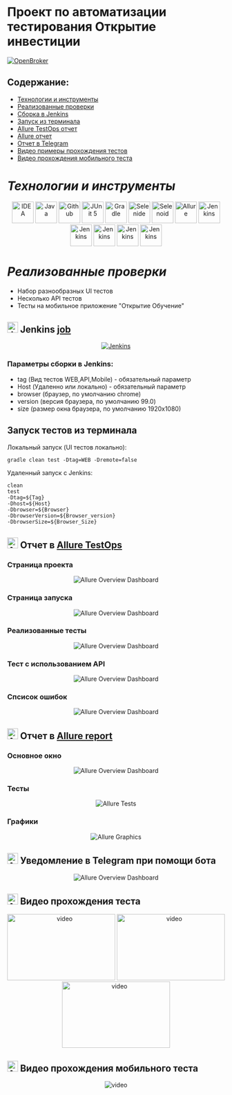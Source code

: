 # Проект по автоматизации тестирования Открытие инвестиции
<a href="https://open-broker.ru/invest/"><img src="images/logo/Открытие.png" alt="OpenBroker"/></a>


## Содержание:

- [Технологии и инструменты](#Technology)
- [Реализованные проверки](#Checks)
- [Сборка в Jenkins](#Jenkins)
- [Запуск из терминала](#RemoteLaunch)
- [Allure TestOps отчет](#AllureTestOps)
- [Allure отчет](#Allure)
- [Отчет в Telegram](#Telegram)
- [Видео примеры прохождения тестов](#Video)
- [Видео прохождения мобильного теста](#VideoMobile)

<h1 align="left">
<a name="Technology"><i>Технологии и инструменты</i></a>
</h1>

<p align="center">
<a href="https://www.jetbrains.com/idea/"><img src="images/logo/Idea.svg" width="50" height="50"  alt="IDEA"/></a>
<a href="https://www.java.com/"><img src="images/logo/Java.svg" width="50" height="50"  alt="Java"/></a>
<a href="https://github.com/"><img src="images/logo/GitHub.svg" width="50" height="50"  alt="Github"/></a>
<a href="https://junit.org/junit5/"><img src="images/logo/Junit5.svg" width="50" height="50"  alt="JUnit 5"/></a>
<a href="https://gradle.org/"><img src="images/logo/Gradle.svg" width="50" height="50"  alt="Gradle"/></a>
<a href="https://selenide.org/"><img src="images/logo/Selenide.svg" width="50" height="50"  alt="Selenide"/></a>
<a href="https://aerokube.com/selenoid/"><img src="images/logo/Selenoid.svg" width="50" height="50"  alt="Selenoid"/></a>
<a href="https://github.com/allure-framework/allure2"><img src="images/logo/Allure.svg" width="50" height="50"  alt="Allure"/></a>
<a href="https://qameta.io/"><img src="images/logo/AllureTestOps.png" width="50" height="50"  alt="Jenkins"/></a>
<a href="https://appium.io/"><img src="images/logo/appium.png" width="50" height="50"  alt="Jenkins"/></a>
<a href="https://rest-assured.io/"><img src="images/logo/Rest-Assured.png" width="50" height="50"  alt="Jenkins"/></a>
<a href="https://developer.android.com/studio"><img src="images/logo/androidstudio.png" width="50" height="50"  alt="Jenkins"/></a>
<a href="https://www.browserstack.com/"><img src="images/logo/Browserstack.svg" width="50" height="50"  alt="Jenkins"/></a>
</p>

<h1 align="left">
<a name="Checks"><i>Реализованные проверки</i></a>
</h1>

- Набор разнообразных UI тестов
- Несколько API тестов
- Тесты на мобильное приложение "Открытие Обучение"

## <img src="images/logo/Jenkins.svg" width="25" height="25"  alt="Jenkins"/></a><a name="Jenkins"> Jenkins <a target="_blank" href="https://jenkins.autotests.cloud/job/013_Putintsev_14_Jenkins_Telegram/"> job </a></a>
<p align="center">
<a href="https://jenkins.autotests.cloud/job/013_Putintsev_14_Jenkins_Telegram/"><img src="images/Jenkins.PNG" alt="Jenkins"/></a>
</p>

### Параметры сборки в Jenkins:
- tag (Вид тестов WEB,API,Mobile) - обязательный параметр
- Host (Удаленно или локально) - обязательный параметр
- browser (браузер, по умолчанию chrome)
- version (версия браузера, по умолчанию 99.0)
- size (размер окна браузера, по умолчанию 1920x1080)

## <a name="RemoteLaunch">Запуск тестов из терминала</a>

Локальный запуск (UI тестов локально):
```
gradle clean test -Dtag=WEB -Dremote=false 
```

Удаленный запуск с Jenkins:
```
clean
test
-Dtag=${Tag}
-Dhost=${Host}
-Dbrowser=${Browser}
-DbrowserVersion=${Browser_version}
-DbrowserSize=${Browser_Size}
```
## <img src="images/logo/AllureTestOps.png" width="25" height="25"  alt="Allure"/></a><a name="AllureTestOps"> Отчет в <a target="_blank" href="https://allure.autotests.cloud/project/1538/dashboards">Allure TestOps</a></a>

### Страница проекта

<p align="center">
<img title="Allure Overview Dashboard" src="images/Первая страница.PNG">
</p>

### Страница запуска

<p align="center">
<img title="Allure Overview Dashboard" src="images/Главная_страница.PNG">
</p>

### Реализованные тесты

<p align="center">
<img title="Allure Overview Dashboard" src="images/Набор кейсов.PNG">
</p>

### Тест с использованием API

<p align="center">
<img title="Allure Overview Dashboard" src="images/Api.PNG">
</p>

### Спсисок ошибок

<p align="center">
<img title="Allure Overview Dashboard" src="images/Список ошибок.PNG">
</p>

## <img src="images/logo/Allure.svg" width="25" height="25"  alt="Allure"/></a><a name="Allure"> Отчет в <a target="_blank" href="https://jenkins.autotests.cloud/job/013_Putintsev_14_Jenkins_Telegram/23/allure/">Allure report</a></a>

### Основное окно

<p align="center">
<img title="Allure Overview Dashboard" src="images/Allure.PNG">
</p>

### Тесты

<p align="center">
<img title="Allure Tests" src="images/Tests.PNG">
</p>

### Графики

<p align="center">
<img title="Allure Graphics" src="images/Graphs.PNG">
</p>

## <img src="images/logo/Telegram.svg" width="25" height="25"  alt="Allure"/></a><a name="Telegram"> Уведомление в Telegram при помощи бота</a>

<p align="center">
<img title="Allure Overview Dashboard" src="images/Telegram.PNG" >
</p>


## <img src="images/logo/Selenoid.svg" width="25" height="25"  alt="Allure"/></a><a name="Video"> Видео прохождения теста</a>

<p align="center">
<img title="Selenoid Video" src="images/3a411e3c8853f2fb.gif" width="250" height="153"  alt="video">
<img title="Selenoid Video" src="images/b8d6d3f36c113950.gif" width="250" height="153"  alt="video"> 
<img title="Selenoid Video" src="images/cdbb275e1308bf2.gif" width="250" height="153"  alt="video"> 
</p>

## <img src="images/logo/Browserstack.svg" width="25" height="25"  alt="Allure"/></a><a name="VideoMobile"> Видео прохождения мобильного теста</a>

<p align="center">
<img title="Selenoid Video" src="images/browserstack.gif" alt="video">
</p>